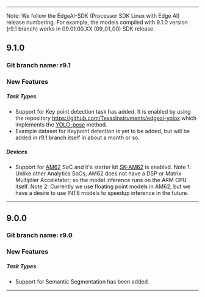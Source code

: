 
<hr>

Note: We follow the EdgeAI-SDK (Processor SDK Linux with Edge AI) release numbering. For example, the models compiled with 9.1.0 version (r9.1 branch) works in 09.01.00.XX (09_01_00) SDK release.

## 9.1.0

### Git branch name: r9.1

### New Features
##### Task Types
- Support for Key point detection task has added. It is enabled by using the repository https://github.com/TexasInstruments/edgeai-yolox which implements the [YOLO-pose](https://arxiv.org/abs/2204.06806) method.
- Example dataset for Keypoint detection is yet to be added, but will be added in r9.1 branch itself in about a month or so.

##### Devices
- Support for [AM62](https://www.ti.com/product/AM625) SoC and it's starter kit [SK-AM62](https://www.ti.com/tool/SK-AM62) is enabled. Note 1: Unlike other Analytics SoCs, AM62 does not have a DSP or Matrix Multiplier Acceletator; so the model inference runs on the ARM CPU itself. Note 2: Currently we use floating point models in AM62, but we have a desire to use INT8 models to speedup inference in the future.

<hr>

## 9.0.0

### Git branch name: r9.0

### New Features
##### Task Types
- Support for Semantic Segmentation has been added.

<hr>

